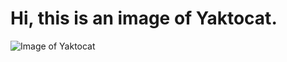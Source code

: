# Hi, this is an image of Yaktocat.
![Image of Yaktocat](https://octodex.github.com/images/yaktocat.png)
